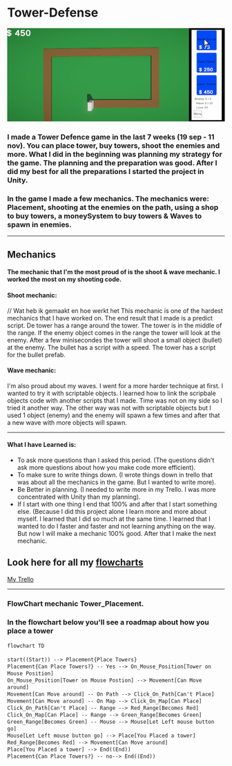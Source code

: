 # Tower-Defense


![](https://github.com/TessavanElderen/Tower-Defense-/blob/Develop/TowerDefense3.0/Gifs/ReadMe%20video.gif)

### I made a Tower Defence game in the last  7 weeks (19 sep - 11 nov). You can place tower, buy towers, shoot the enemies and more. What I did in the beginning was planning my strategy for the game. The planning and the preparation was good. After I did my best for all the preparations I started the project in Unity. 

### In the game I made a few mechanics. The mechanics were: Placement, shooting at the enemies on the path, using a shop to buy towers, a moneySystem to buy towers & Waves to spawn in enemies. 
---
## Mechanics
#### The mechanic that I'm the most proud of is the shoot & wave mechanic. I worked the most on my shooting code. 

#### Shoot mechanic:
// Wat heb ik gemaakt en hoe werkt het
This mechanic is one of the hardest mechanics that I have worked on. The end result that I made is a predict script. De tower has a range around the tower. The tower is in the middle of the range. If the enemy object comes in the range the tower will look at the enemy. After a few minisecondes the tower will shoot a small object (bullet) at the enemy. The bullet has a script with a speed. The tower has a script for the bullet prefab.

#### Wave mechanic:
I'm also proud about my waves. I went for a more harder technique at first. I wanted to try it with scriptable objects. I learned how to link the scripbale objects code with another scripts that I made. Time was not on my side so I tried it another way. The other way was not with scriptable objects but I used 1 object (enemy) and the enemy will spawn a few times and after that a new wave with more objects will spawn. 

---





#### What I have Learned is:
- To ask more questions than I asked this period. (The questions didn't ask more questions about how you make code more efficient).
- To make sure to write things down. (I wrote things down in trello that was about all the mechanics in the game. But I wanted to write more).
- Be Better in planning. (I needed to write more in my Trello. I was more concentrated with Unity than my planning). 
- If I start with one thing I end that 100% and after that I start something else. (Because I did this project alone I learn more and more about myself. I learned that I did so much at the same time. I learned that I wanted to do I faster and faster and not learning anything on the way. But now I will make a mechanic 100% good. After that I make the next mechanic. 

Look here for all my [flowcharts](#Movement)
---
[My Trello](https://trello.com/b/HtQM66FW/td-ma)

---
<a name="Movement"></a>

### FlowChart mechanic Tower_Placement. 
### In the flowchart below you'll see a roadmap about how you place a tower

 ```mermaid 
flowchart TD

start((Start)) --> Placement{Place Towers}
Placement{Can Place Towers?} -- Yes --> On_Mouse_Position[Tower on Mouse Position]
On_Mouse_Position[Tower on Mouse Postion] --> Movement[Can Move around]
Movement[Can Move around] -- On Path --> Click_On_Path[Can't Place]
Movement[Can Move around] -- On Map --> Click_On_Map[Can Place]
Click_On_Path[Can't Place] -- Range --> Red_Range[Becomes Red]
Click_On_Map[Can Place] -- Range --> Green_Range[Becomes Green]
Green_Range[Becomes Green] -- Mouse --> Mouse[Let Left mouse button go]
Mouse[Let Left mouse button go] --> Place[You Placed a tower]
Red_Range[Becomes Red] --> Movement[Can Move around]
Place[You Placed a tower] --> End((End))
Placement{Can Place Towers?} -- no--> End((End))
```
